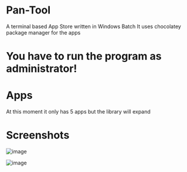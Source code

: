 # Pan-Tool
A terminal based App Store written in Windows Batch
It uses chocolatey package manager for the apps
# You have to run the program as administrator!
# Apps
At this moment it only has 5 apps but the library will expand
# Screenshots

![image](https://github.com/user-attachments/assets/d9a7c620-62ce-4198-a8a3-c4acbc2907a2)


![image](https://github.com/user-attachments/assets/bf659887-c7c1-4064-9b5a-8db5ee96036b)


